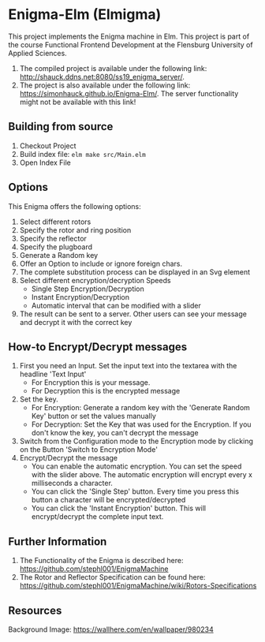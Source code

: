 # Enigma-Elm (Elmigma)
This project implements the Enigma machine in Elm.  This project is part of the course Functional Frontend Development at the 
Flensburg University of Applied Sciences.

1. The compiled project is available under the following link: http://shauck.ddns.net:8080/ss19_enigma_server/.
2. The project is also available under the following link: https://simonhauck.github.io/Enigma-Elm/. The server functionality might not be available with this link! 

## Building from source

1. Checkout Project
2. Build index file: `elm make src/Main.elm`
3. Open Index File

## Options

This Enigma offers the following options:
1. Select different rotors
2. Specify the rotor and ring position
3. Specify the reflector
4. Specify the plugboard
5. Generate a Random key
6. Offer an Option to include or ignore foreign chars. 
7. The complete substitution process can be displayed in an Svg element
8. Select different encryption/decryption Speeds
    * Single Step Encryption/Decryption
    * Instant Encryption/Decryption
    * Automatic interval that can be modified with a slider
9. The result can be sent to a server. Other users can see your message and decrypt it with the correct key

## How-to Encrypt/Decrypt messages

1. First you need an Input. Set the input text into the textarea with the headline 'Text Input'
    * For Encryption this is your message. 
    * For Decryption this is the encrypted message
2. Set the key. 
    * For Encryption: Generate a random key with the 'Generate Random Key' button or set the values manually
    * For Decryption: Set the Key that was used for the Encryption. If you don't know the key, you can't decrypt the 
    message
3. Switch from the Configuration mode to the Encryption mode by clicking on the Button 'Switch to Encryption Mode'
4. Encrypt/Decrypt the message
    * You can enable the automatic encryption. You can set the speed with the slider above. The automatic encryption
    will encrypt every x milliseconds a character.
    * You can click the 'Single Step' button. Every time you press this button a character will be encrypted/decrypted
    * You can click the 'Instant Encryption' button. This will encrypt/decrypt the complete input text.

## Further Information

1. The Functionality of the Enigma is described here:  https://github.com/stephl001/EnigmaMachine
2. The Rotor and Reflector Specification can be found here: https://github.com/stephl001/EnigmaMachine/wiki/Rotors-Specifications

## Resources

Background Image: https://wallhere.com/en/wallpaper/980234

